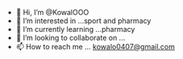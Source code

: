 - 👋 Hi, I’m @KowalOOO
- 👀 I’m interested in ...sport and pharmacy
- 🌱 I’m currently learning ...pharmacy
- 💞️ I’m looking to collaborate on ...
- 📫 How to reach me ... kowalo0407@gmail.com

<!---
KowalOOO/KowalOOO is a ✨ special ✨ repository because its `README.md` (this file) appears on your GitHub profile.
You can click the Preview link to take a look at your changes.
--->
